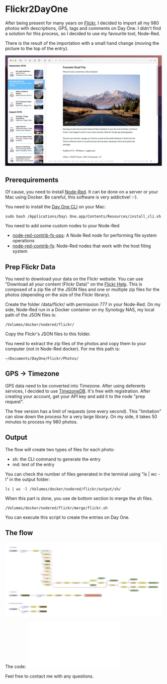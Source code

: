 # Flickr2DayOne

After being present for many years on [Flickr](https://www.flickr.com/photos/lucas3d), I decided to import all my 980 photos with descriptions, GPS, tags and comments on Day One. I didn't find a solution for this process, so I decided to use my favourite tool, Node-Red.
 
There is the result of the importation with a small hand change (moving the picture to the top of the entry).

![DayOne](DayOne.png)

## Prerequirements

Of cause, you need to install [Node-Red](https://nodered.org). It can be done on a server or your Mac using Docker. Be careful, this software is very addictive! :-).

You need to install the [Day One CLI](https://dayoneapp.com/guides/tips-and-tutorials/command-line-interface-cli/) on your Mac:
```
sudo bash /Applications/Day\ One.app/Contents/Resources/install_cli.sh
```
You need to add some custom nodes to your Node-Red

* [node-red-contrib-fs-ops](https://flows.nodered.org/node/node-red-contrib-fs-ops): A Node Red node for performing file system operations
* [node-red-contrib-fs](https://flows.nodered.org/node/node-red-contrib-fs): Node-Red nodes that work with the host filing system

## Prep Flickr Data

You need to download your data on the Flickr website. You can use "Download all your content (Flickr Data)" on the [Flickr Help](https://www.flickrhelp.com/hc/en-us/articles/4404079675156-Downloading-content-from-Flickr). This is composed of a zip file of the JSON files and one or multiple zip files for the photos (depending on the size of the Flickr library).

Create the folder /data/flickr/ with permission 777 in your Node-Red.
On my side, Node-Red run in a Docker container on my Synology NAS, my local path of the JSON files is:
```
/Volumes/docker/nodered/flickr/
```
Copy the Flickr's JSON files to this folder.

You need to extract the zip files of the photos and copy them to your computer (not in Node-Red docker).
For me this path is:
```
~/Documents/DayOne/Flickr/Photos/
```

## GPS -> Timezone

GPS data need to be converted into Timezone. After using deferents services, I decided to use [TimezoneDB](https://timezonedb.com/register]). It's free with registration. After creating your account, get your API key and add it to the node "prep request".

The free version has a limit of requests (one every second). This "limitation" can slow down the process for a very large library. On my side, it takes 50 minutes to process my 980 photos. 

## Output

The flow will create two types of files for each photo:
* sh: the CLI command to generate the entry
* md: text of the entry

You can check the number of files generated in the terminal using "ls | wc -l" in the output folder: 
```
ls | wc -l /Volumes/docker/nodered/flickr/output/sh/
```
When this part is done, you use de bottom section to merge the sh files.
```
/Volumes/docker/nodered/flickr/merge/flickr.sh
```
You can execute this script to create the entries on Day One.

## The flow

![Flickr2DayOne Flow](Flickr2DayOne_flow.png)

The code: ![Flickr2DayOne Json](Flickr2DayOne.json)

Feel free to contact me with any questions.
